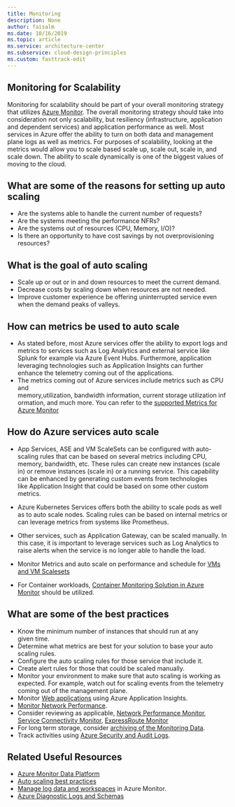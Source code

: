 ```yaml
---
title: Monitoring
description: None
author: faisalm
ms.date: 10/16/2019
ms.topic: article
ms.service: architecture-center
ms.subservice: cloud-design-principles
ms.custom: fasttrack-edit
---
```


## Monitoring for Scalability

Monitoring for scalability should be part of your overall monitoring strategy that utilizes [Azure Monitor](https://docs.microsoft.com/en-us/azure/azure-monitor/). The overall monitoring strategy should take into consideration not only scalability, but resiliency (infrastructure, application and dependent services) and application performance as well. Most services in Azure offer the ability to turn on both data and management plane logs as well as metrics. For purposes of scalability, looking at the metrics would allow you to scale based scale up, scale out, scale in, and scale down. The ability to scale dynamically is one of the biggest values of moving to the cloud.  

## What are some of the reasons for setting up auto scaling

- Are the systems able to handle the current number of requests?
- Are the systems meeting the performance NFRs?
- Are the systems out of resources (CPU, Memory, I/O)?
- Is there an opportunity to have cost savings by not overprovisioning resources?

## What is the goal of auto scaling

- Scale up or out or in and down resources to meet the current demand.
- Decrease costs by scaling down when resources are not needed.
- Improve customer experience be offering uninterrupted service even when the demand peaks of valleys.

## How can metrics be used to auto scale

- As stated before, most Azure services offer the ability to export logs and metrics to services such as Log Analytics and external service like Splunk for example via Azure Event Hubs. Furthermore, application leveraging technologies such as Application Insights can further enhance the telemetry coming out of the applications.  
- The metrics coming out of Azure services include metrics such as CPU and memory,utilization, bandwidth information, current storage utilization information, and much more. You can refer to the [supported Metrics for Azure Monitor](https://docs.microsoft.com/en-us/azure/azure-monitor/platform/metrics-supported)

## How do Azure services auto scale

- App Services, ASE and VM ScaleSets can be configured with auto-scaling rules that can be based on several metrics including CPU, memory, bandwidth, etc. These rules can create new instances (scale in) or remove instances (scale in) or a running service. This capability can be enhanced by generating custom events from technologies like Application Insight that could be based on some other custom metrics.
- Azure Kubernetes Services offers both the ability to scale pods as well as to auto scale nodes. Scaling rules can be based on internal metrics or can leverage metrics from systems like Prometheus.
- Other services, such as Application Gateway, can be scaled manually. In this case, it is important to leverage services such as Log Analytics to raise alerts when the service is no longer able to handle the load.

- Monitor Metrics and auto scale on performance and schedule for [VMs and VM Scalesets](https://docs.microsoft.com/en-us/azure/azure-monitor/insights/vminsights-overview)

- For Container workloads, [Container Monitoring Solution in Azure Monitor](https://docs.microsoft.com/en-us/azure/azure-monitor/insights/containers) should be utilized.

## What are some of the best practices

- Know the minimum number of instances that should run at any given time.
- Determine what metrics are best for your solution to base your auto scaling rules.
- Configure the auto scaling rules for those service that include it.
- Create alert rules for those that could be scaled manually.
- Monitor your environment to make sure that auto scaling is working as expected. For example, watch out for scaling events from the telemetry coming out of the management plane.
- Monitor [Web applications](https://docs.microsoft.com/en-us/azure/azure-monitor/learn/quick-monitor-portal) using Azure
Application Insights.
- [Monitor Network Performance](https://docs.microsoft.com/en-us/azure/azure-monitor/insights/network-performance-monitor).
- Consider reviewing as applicable, [Network Performance Monitor](https://docs.microsoft.com/en-us/azure/azure-monitor/insights/network-performance-monitor-performance-monitor), [Service Connectivity Monitor](https://docs.microsoft.com/en-us/azure/azure-monitor/insights/network-performance-monitor-service-connectivity), [ExpressRoute Monitor](https://docs.microsoft.com/en-us/azure/azure-monitor/insights/network-performance-monitor-expressroute)
- For long term storage, consider [archiving of the Monitoring Data](https://docs.microsoft.com/en-us/azure/azure-monitor/learn/tutorial-archive-data).
- Track activities using [Azure Security and Audit Logs](https://docs.microsoft.com/en-us/azure/security/fundamentals/log-audit).

## Related Useful Resources

- [Azure Monitor Data Platform](https://docs.microsoft.com/en-us/azure/azure-monitor/platform/data-platform)
- [Auto scaling best practices](https://docs.microsoft.com/en-us/Azure/azure-monitor/platform/autoscale-best-practices)
- [Manage log data and workspaces](https://docs.microsoft.com/en-us/azure/azure-monitor/platform/manage-access)
in Azure Monitor.
- [Azure Diagnostic Logs and Schemas](https://docs.microsoft.com/en-us/azure/azure-monitor/platform/diagnostic-logs-schema)
